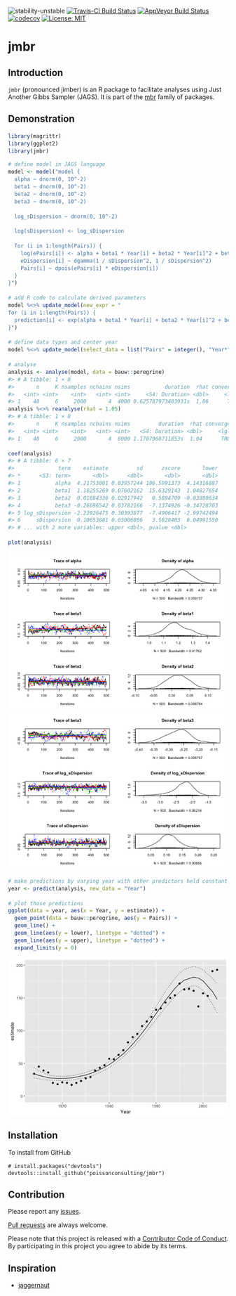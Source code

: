 
<!-- README.md is generated from README.Rmd. Please edit that file -->
![stability-unstable](https://img.shields.io/badge/stability-unstable-yellow.svg) [![Travis-CI Build Status](https://travis-ci.org/poissonconsulting/jmbr.svg?branch=master)](https://travis-ci.org/poissonconsulting/jmbr) [![AppVeyor Build Status](https://ci.appveyor.com/api/projects/status/github/poissonconsulting/jmbr?branch=master&svg=true)](https://ci.appveyor.com/project/poissonconsulting/jmbr) [![codecov](https://codecov.io/gh/poissonconsulting/jmbr/branch/master/graph/badge.svg)](https://codecov.io/gh/poissonconsulting/jmbr) [![License: MIT](https://img.shields.io/badge/License-MIT-blue.svg)](https://opensource.org/licenses/MIT)

jmbr
====

Introduction
------------

`jmbr` (pronounced jimber) is an R package to facilitate analyses using Just Another Gibbs Sampler (JAGS). It is part of the [mbr](https://github.com/poissonconsulting/mbr) family of packages.

Demonstration
-------------

``` r
library(magrittr)
library(ggplot2)
library(jmbr)
```

``` r
# define model in JAGS language
model <- model("model {
  alpha ~ dnorm(0, 10^-2)
  beta1 ~ dnorm(0, 10^-2)
  beta2 ~ dnorm(0, 10^-2)
  beta3 ~ dnorm(0, 10^-2)

  log_sDispersion ~ dnorm(0, 10^-2)

  log(sDispersion) <- log_sDispersion

  for (i in 1:length(Pairs)) {
    log(ePairs[i]) <- alpha + beta1 * Year[i] + beta2 * Year[i]^2 + beta3 * Year[i]^3
    eDispersion[i] ~ dgamma(1 / sDispersion^2, 1 / sDispersion^2)
    Pairs[i] ~ dpois(ePairs[i] * eDispersion[i])
  }
}")

# add R code to calculate derived parameters
model %<>% update_model(new_expr = "
for (i in 1:length(Pairs)) {
  prediction[i] <- exp(alpha + beta1 * Year[i] + beta2 * Year[i]^2 + beta3 * Year[i]^3)
}")

# define data types and center year
model %<>% update_model(select_data = list("Pairs" = integer(), "Year*" = integer()))

# analyse
analysis <- analyse(model, data = bauw::peregrine)
#> # A tibble: 1 × 8
#>       n     K nsamples nchains nsims           duration  rhat converged
#>   <int> <int>    <int>   <int> <int>     <S4: Duration> <dbl>     <lgl>
#> 1    40     6     2000       4  4000 0.625787973403931s  1.06      TRUE
analysis %<>% reanalyse(rhat = 1.05)
#> # A tibble: 1 × 8
#>       n     K nsamples nchains nsims         duration  rhat converged
#>   <int> <int>    <int>   <int> <int>   <S4: Duration> <dbl>     <lgl>
#> 1    40     6     2000       4  8000 1.1707968711853s  1.04      TRUE

coef(analysis)
#> # A tibble: 6 × 7
#>              term    estimate         sd      zscore       lower
#> *      <S3: term>       <dbl>      <dbl>       <dbl>       <dbl>
#> 1           alpha  4.21753001 0.03957244 106.5991373  4.14316887
#> 2           beta1  1.18255269 0.07602162  15.6329143  1.04827654
#> 3           beta2  0.01684336 0.02917942   0.5894709 -0.03800634
#> 4           beta3 -0.26696542 0.03782166  -7.1374926 -0.34728703
#> 5 log_sDispersion -2.23926475 0.30393877  -7.4906417 -2.99742494
#> 6     sDispersion  0.10653681 0.03006866   3.5628403  0.04991550
#> # ... with 2 more variables: upper <dbl>, pvalue <dbl>

plot(analysis)
```

![](tools/README-unnamed-chunk-3-1.png)![](tools/README-unnamed-chunk-3-2.png)

``` r
# make predictions by varying year with other predictors held constant
year <- predict(analysis, new_data = "Year")

# plot those predictions
ggplot(data = year, aes(x = Year, y = estimate)) +
  geom_point(data = bauw::peregrine, aes(y = Pairs)) +
  geom_line() +
  geom_line(aes(y = lower), linetype = "dotted") +
  geom_line(aes(y = upper), linetype = "dotted") +
  expand_limits(y = 0)
```

![](tools/README-unnamed-chunk-4-1.png)

Installation
------------

To install from GitHub

    # install.packages("devtools")
    devtools::install_github("poissonconsulting/jmbr")

Contribution
------------

Please report any [issues](https://github.com/poissonconsulting/jmbr/issues).

[Pull requests](https://github.com/poissonconsulting/jmbr/pulls) are always welcome.

Please note that this project is released with a [Contributor Code of Conduct](CONDUCT.md). By participating in this project you agree to abide by its terms.

Inspiration
-----------

-   [jaggernaut](https://github.com/poissonconsulting/jaggernaut)
